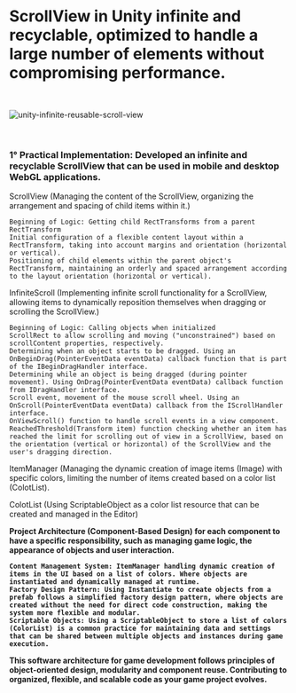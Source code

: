 <h1>  ScrollView in Unity infinite and recyclable, optimized to handle a large number of elements without compromising performance. </h2> 


<br>

![unity-infinite-reusable-scroll-view](https://github.com/alfredo1995/infinite-scroll-view/assets/71193893/6d877a7f-02d5-4911-83a3-8685e4d142da)

<br>

<h3> 1° Practical Implementation: Developed an infinite and recyclable ScrollView that can be used in mobile and desktop WebGL applications. </h3> 

ScrollView (Managing the content of the ScrollView, organizing the arrangement and spacing of child items within it.)

    Beginning of Logic: Getting child RectTransforms from a parent RectTransform
    Initial configuration of a flexible content layout within a RectTransform, taking into account margins and orientation (horizontal or vertical).
    Positioning of child elements within the parent object's RectTransform, maintaining an orderly and spaced arrangement according to the layout orientation (horizontal or vertical).

InfiniteScroll (Implementing infinite scroll functionality for a ScrollView, allowing items to dynamically reposition themselves when dragging or scrolling the ScrollView.)

    Beginning of Logic: Calling objects when initialized
    ScrollRect to allow scrolling and moving ("unconstrained") based on scrollContent properties, respectively.
    Determining when an object starts to be dragged. Using an OnBeginDrag(PointerEventData eventData) callback function that is part of the IBeginDragHandler interface.
    Determining while an object is being dragged (during pointer movement). Using OnDrag(PointerEventData eventData) callback function from IDragHandler interface.
    Scroll event, movement of the mouse scroll wheel. Using an OnScroll(PointerEventData eventData) callback from the IScrollHandler interface.
    OnViewScroll() function to handle scroll events in a view component.
    ReachedThreshold(Transform item) function checking whether an item has reached the limit for scrolling out of view in a ScrollView, based on the orientation (vertical or horizontal) of the ScrollView and the user's dragging direction.

ItemManager (Managing the dynamic creation of image items (Image) with specific colors, limiting the number of items created based on a color list (ColotList).

ColotList (Using ScriptableObject as a color list resource that can be created and managed in the Editor)


<strong>  Project Architecture (Component-Based Design) for each component to have a specific responsibility, such as managing game logic, the appearance of objects and user interaction.

    Content Management System: ItemManager handling dynamic creation of items in the UI based on a list of colors. Where objects are instantiated and dynamically managed at runtime.
    Factory Design Pattern: Using Instantiate to create objects from a prefab follows a simplified factory design pattern, where objects are created without the need for direct code construction, making the system more flexible and modular.
    Scriptable Objects: Using a ScriptableObject to store a list of colors (ColorList) is a common practice for maintaining data and settings that can be shared between multiple objects and instances during game execution.

This software architecture for game development follows principles of object-oriented design, modularity and component reuse. Contributing to organized, flexible, and scalable code as your game project evolves.
